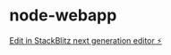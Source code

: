 # node-webapp

[Edit in StackBlitz next generation editor ⚡️](https://stackblitz.com/~/github.com/namangogia/node-webapp)